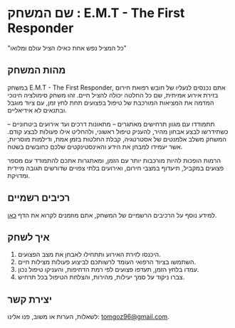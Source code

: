 # שם המשחק : E.M.T - The First Responder

"כל המציל נפש אחת כאילו הציל עולם ומלואו"

## מהות המשחק
במשחק E.M.T - The First Responder, אתם נכנסים לנעליו של חובש רפואת חירום בזירת אירוע אמיתית, שם כל החלטה יכולה להציל חיים. זהו משחק סימולציה חינוכי המדמה את המציאות המורכבת של טיפול בפצועים תחת לחץ זמן, עם ציוד מוגבל ובתנאים לא אידיאליים.

תתמודדו עם מגוון תרחישים מאתגרים – מתאונות דרכים ועד אירועים ביטחוניים – כשתידרשו לבצע אבחון מהיר, להעניק טיפול ראשוני, ולהחליט אילו פעולות לבצע קודם. המשחק משלב אלמנטים של אסטרטגיה, קבלת החלטות בזמן אמת, ודילמות מוסריות, אשר יעמידו למבחן את הידע והאינסטינקטים שלכם כחובשים בשטח.

הרמות הופכות להיות מורכבות יותר עם הזמן, ומאתגרות אתכם להתמודד עם מספר פצועים במקביל, תיעדוף במצבי חירום, ואירועים בלתי צפויים שדורשים תגובה מיידית ומדויקת.

## רכיבים רשמיים
למידע נוסף על הרכיבים הרשמיים של המשחק, אתם מוזמנים לקרוא את הדף [כאן](https://github.com/ComputerGameDevelopmentCourse/E.M.T-The_First_Responder/blob/main/formal-elements.md).

## איך לשחק

1. היכנסו לזירת האירוע ותתחילו לאבחן את מצב הפצועים.
2. השתמשו בציוד הרפואי העומד לרשותכם לביצוע פעולות מצילות חיים.
3. עמדו בלחץ הזמן, תעדפו פצועים לפי רמת הדחיפות, והעניקו טיפול נכון.
4. צברו ניקוד על סמך יעילות, מהירות, והצלחת הטיפול בכל תרחיש.


## יצירת קשר
לשאלות, הערות או משוב, פנו אלינו: [tomgoz96@gmail.com](mailto:tomgoz96@gmail.com).

